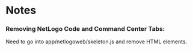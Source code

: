 # Notes

### Removing NetLogo Code and Command Center Tabs:
Need to go into app/netlogoweb/skeleton.js and remove HTML elements.
